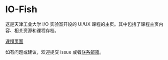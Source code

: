 # IO-Fish

这是天津工业大学 I/O 实验室开设的 UI/UX 课程的主页。其中包括了课程主页内容、相关资源和课程存档。

[课程页面](https://uix.iolab.one/uix)

如有问题或建议，欢迎提交 issue 或者[联系邮箱](mailto:influx.seas_0f@icloud.com)。
